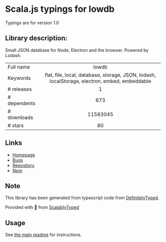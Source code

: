 
# Scala.js typings for lowdb

Typings are for version 1.0

## Library description:
Small JSON database for Node, Electron and the browser. Powered by Lodash.

|                    |                 |
| ------------------ | :-------------: |
| Full name          | lowdb |
| Keywords           | flat, file, local, database, storage, JSON, lodash, localStorage, electron, embed, embeddable |
| # releases         | 1 |
| # dependents       | 673 |
| # downloads        | 11583045 |
| # stars            | 80 |

## Links
- [Homepage](https://github.com/typicode/lowdb)
- [Bugs](https://github.com/typicode/lowdb/issues)
- [Repository](https://github.com/typicode/lowdb)
- [Npm](https://www.npmjs.com/package/lowdb)
    


## Note
This library has been generated from typescript code from [DefinitelyTyped](https://definitelytyped.org).

Provided with :purple_heart: from [ScalablyTyped](https://github.com/oyvindberg/ScalablyTyped)

## Usage
See [the main readme](../../readme.md) for instructions.


